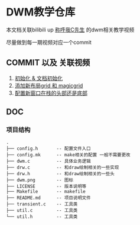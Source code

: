# DWM教学仓库

本文档关联bilibili up [称呼我C先生](https://space.bilibili.com/303522232) 的dwm相关教学视频

尽量做到每一期视频对应一个commit

## COMMIT 以及 关联视频

1. [初始化 & 文档初始化](https://www.bilibili.com/video/BV11U4y1i74t)
2. [添加新布局grid 和 magicgrid](https://www.bilibili.com/video/BV1UU4y1Y7j1)
3. [配置新窗口在栈的头部还是底部](https://www.bilibili.com/video/BV1gF411P7kA)

## DOC

### 项目结构

```plaintext
.
├── config.h       -- 配置文件入口
├── config.mk      -- make相关的配置 一般不需要更改
├── dwm.c          -- 具体业务逻辑
├── drw.c          -- 和draw绘制相关的一些实现
├── drw.h          -- 和draw绘制相关的一些头
├── dwm.png        -- 图标
├── LICENSE        -- 版本说明等
├── Makefile       -- makefile
├── README.md      -- 项目说明文件
├── transient.c    -- 工具类
├── util.c         -- 工具类
└── util.h         -- 工具类
```
